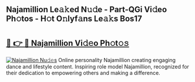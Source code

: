 ## Najamillion Le𝚊𝚔ed N𝚞𝚍e - Part-QGi Vi𝚍eo Ph𝚘tos - H𝚘t O𝚗lyf𝚊ns Le𝚊𝚔s Bos17

# <h2><a href="http://hffc9n.feru.top/?c=Najamillion">🔗 👉 🔴 Najamillion Vi𝚍𝚎o Ph𝚘t𝚘𝚜</a></h2>

[![Najamillion Nu𝚍𝚎s](https://i.imgur.com/0TWrTi3.gif)](http://hffc9n.feru.top/?c=Najamillion)
Online personality Najamillion creating engaging dance and lifestyle content. Inspiring role model Najamillion, recognized for their dedication to empowering others and making a difference. 
